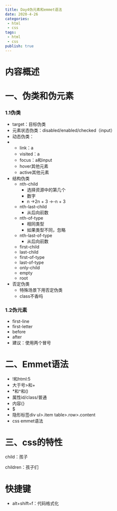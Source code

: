 ```yaml
---
title: Day4伪元素和emmet语法
date: 2020-4-26
categories:
 - html
 - css
tags:
 - html
 - css
publish: true
---
```


<!-- more -->

# 内容概述

# 一、伪类和伪元素

### 1.1伪类

- target：目标伪类
- 元素状态伪类：disabled/enabled/checked（input）
- 动态伪类：
- - link：a
  - visited：a
  - focus：a和input
  - hover其他元素
  - active其他元素
- 结构伪类
  - nth-child
    - 选择资源中的第几个
    - 数字
    - n ->2n + 3 ->-n + 3
  - nth-last-child
    - 从后向前数
  - nth-of-type
    - 相同类型
    - 如果类型不同，忽略
  - nth-last-of-type
    - 从后向前数
  - first-child
  - last-child
  - first-of-type
  - last-of-type
  - only-child
  - empty
  - root
- 否定伪类
  - 特殊场景下用否定伪类
  - class不香吗

### 1.2伪元素

- first-line
- first-letter
- before
- after
- 建议：使用两个冒号

# 二、Emmet语法

- !和html:5
- 大于号>和+
- *和^和()
- 属性id/class/普通
- 内容{}
- $
- 隐形标签div ul>.item table>.row>.content
- css emmet语法

# 三、css的特性

child：孩子

children：孩子们

# 快捷键

- alt+shift+f：代码格式化